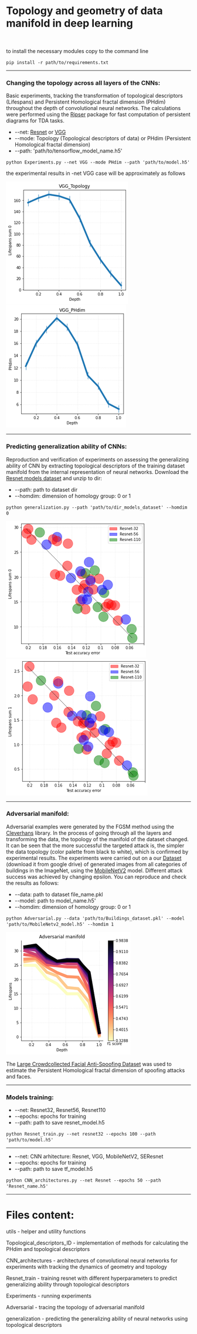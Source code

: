# Topology and geometry of data manifold in deep learning
<br/>

to install the necessary modules copy to the command line
```
pip install -r path/to/requirements.txt
```
_______________________________________
### Changing the topology across all layers of the CNNs: ###
Basic experiments, tracking the transformation of topological descriptors (Lifespans) and Persistent Homological fractal dimension (PHdim) throughout the depth of convolutional neural networks. The calculations were performed using the [Ripser](https://github.com/scikit-tda/ripser.py) package for fast computation of persistent diagrams for TDA tasks.
+ --net: [Resnet](https://drive.google.com/file/d/1iVyVUw1Qa1ScZUmWLgj0uUEyLJm6i8Vb/view?usp=sharing) or [VGG](https://drive.google.com/file/d/1qNnQbdztBPkvAjqLx9N6QazKCW3Y4nxV/view?usp=sharing)
+ --mode: Topology (Topological descriptors of data) or PHdim (Persistent Homological fractal dimension)
+ --path: 'path/to/tensorflow_model_name.h5'

```
python Experiments.py --net VGG --mode PHdim --path 'path/to/model.h5'
```

the experimental results in -net VGG case will be approximately as follows 

![plot_7](https://github.com/Topology-DL/Topology-and-geometry-of-data-manifold-in-deep-learning/blob/main/figures/VGG_example_topology.png)
![plot_8](https://github.com/Topology-DL/Topology-and-geometry-of-data-manifold-in-deep-learning/blob/main/figures/VGG_example_phdim.png)

_______________________________________

### Predicting generalization ability of CNNs: ###
Reproduction and verification of experiments on assessing the generalizing ability of CNN by extracting topological descriptors of the training dataset manifold from the internal representation of neural networks. Download the [Resnet models dataset](https://drive.google.com/file/d/1que2h8aQGg6sagtkEdm46vubhHIWDKPr/view?usp=sharing) and unzip to dir:

+ --path: path to dataset dir
+ --homdim: dimension of homology group: 0 or 1

```
python generalization.py --path 'path/to/dir_models_dataset' --homdim 0
```

![plot_9](https://github.com/Topology-DL/Topology-and-geometry-of-data-manifold-in-deep-learning/blob/main/figures/generalization_resnet_0.png)
![plot_10](https://github.com/Topology-DL/Topology-and-geometry-of-data-manifold-in-deep-learning/blob/main/figures/generalization_resnet_1.png.png)

_______________________________________

### Adversarial manifold: ###
Adversarial examples were generated by the FGSM method using the [Cleverhans](https://github.com/cleverhans-lab/cleverhans) library. In the process of going through all the layers and transforming the data, the topology of the manifold of the dataset changed. It can be seen that the more successful the targeted attack is, the simpler the data topology (color palette from black to white), which is confirmed by experimental results. The experiments were carried out on a our [Dataset](https://drive.google.com/file/d/1epigNlWVSD2i8yIb7488OBIxT6CGj7We/view?usp=sharing) (download it from google drive) of generated images from all categories of buildings in the ImageNet, using the [MobileNetV2](https://drive.google.com/file/d/19GYB94xN_WWoRvsgJMPAK9mQPqZHSMWU/view?usp=sharing) model. Different attack success was achieved by changing epsilon. You can reproduce and check the results as follows:

+ --data: path to dataset file_name.pkl
+ --model: path to model_name.h5'
+ --homdim: dimension of homology group: 0 or 1

```
python Adversarial.py --data 'path/to/Buildings_dataset.pkl' --model 'path/to/MobileNetv2_model.h5' --homdim 1
```

![plot_11](https://github.com/Topology-DL/Topology-and-geometry-of-data-manifold-in-deep-learning/blob/main/figures/Adversarial_manifold_experiment.png)

The [Large Crowdcollected Facial Anti-Spoofing Dataset](https://github.com/IDRnD/LCC_FASD) was used to estimate the Persistent Homological fractal dimension of spoofing attacks and faces.
_______________________________________

### Models training: ###
+ --net: Resnet32, Resnet56, Resnet110 
+ --epochs: epochs for training
+ --path: path to save resnet_model.h5
```
python Resnet_train.py --net resnet32 --epochs 100 --path 'path/to/model.h5'
```
-------------------

+ --net: CNN arhitecture: Resnet, VGG, MobileNetV2, SEResnet
+ --epochs: epochs for training
+ --path: path to save tf_model.h5
```
python CNN_architectures.py --net Resnet --epochs 50 --path 'Resnet_name.h5'
```
_______________________________________
# Files content: #

utils - helper and utility functions

Topological_descriptors_ID - implementation of methods for calculating the PHdim and topological descriptors

CNN_architectures - architectures of convolutional neural networks for experiments with tracking the dynamics of geometry and topology

Resnet_train - training resnet with different hyperparameters to predict generalizing ability through topological descriptors

Experiments - running experiments

Adversarial - tracing the topology of adversarial manifold

generalization - predicting the generalizing ability of neural networks using topological descriptors
